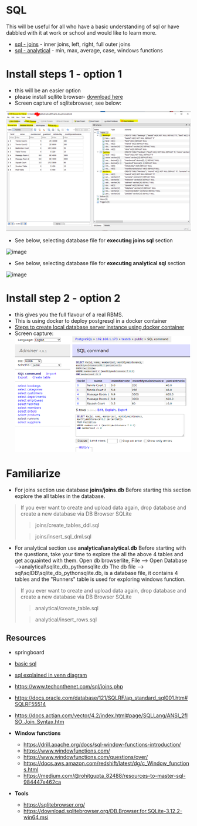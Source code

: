 # SQL
This will be useful for all who have a basic understanding  of sql or have dabbled with it
at work or school and would like to learn more.

- [sql - joins](joins/README.md) - inner joins,  left, right, full outer joins 
- [sql - analytical](analytical/README.sql) - min, max, average, case, windows functions


# Install steps 1 - option 1
- this will be an easier option
- please install sqllite browser- [download here](https://sqlitebrowser.org/dl/)
- Screen capture of sqlitebrowser, see below: 

![img_1.png](img_1.png)

- See below, selecting database file for **executing joins sql** section

![image](https://user-images.githubusercontent.com/52529498/157238628-975be009-f725-47d9-a2d7-949c94abc869.png)

- See below, selecting database file for **executing analytical sql** section

![image](https://user-images.githubusercontent.com/52529498/157238501-6b23ee29-e5bd-40ad-97a5-33210c8dbedf.png)

# Install step 2 - option 2
- this gives you the full flavour of a real RBMS.
- This is using docker to deploy postgresql in a docker container
- [Steps to create local database server instance using docker container](./setup-postgresql.md)
- Screen capture:
![img_3.png](img_3.png)

# Familiarize

- For joins section use database **joins/joins.db**
Before starting this section explore the all tables in the database.
>If you ever want to create and upload data again, drop database and create a new database via DB Browser SQLite
>> joins/create_tables_ddl.sql 
> 
>> joins/insert_sql_dml.sql

 
- For analytical section use **analytical\analytical.db**
Before starting with the questions, take your time to explore the all the above 4 tables and get acquainted with them.
Open db browserlite, File --> Open Database -->analytical\sqlite_db_pythonsqlite.db
The db file --> sql\sqlDB\sqlite_db_pythonsqlite.db, is a database file, it contains 4 tables 
and the "Runners" table is used for exploring windows function.

>If you ever want to create and upload data again, drop database and create a new database via DB Browser SQLite
>> analytical/create_table.sql
> 
>> analytical/insert_rows.sql


Resources
--------------------
- springboard
- [basic sql](https://blog.codinghorror.com/a-visual-explanation-of-sql-joins/)
- [sql explained in venn diagram](https://stackoverflow.com/questions/13997365/sql-joins-as-venn-diagram)    
- https://www.techonthenet.com/sql/joins.php
- https://docs.oracle.com/database/121/SQLRF/ap_standard_sql001.htm#SQLRF55514
- https://docs.actian.com/vector/4.2/index.html#page/SQLLang/ANSI_2fISO_Join_Syntax.htm

- **Window functions**
    - https://drill.apache.org/docs/sql-window-functions-introduction/
    - https://www.windowfunctions.com/
    - https://www.windowfunctions.com/questions/over/
    - https://docs.aws.amazon.com/redshift/latest/dg/c_Window_functions.html
    - https://medium.com/@rohitgupta_82488/resources-to-master-sql-984447e462ca 

- **Tools**
    - https://sqlitebrowser.org/
    - https://download.sqlitebrowser.org/DB.Browser.for.SQLite-3.12.2-win64.msi

